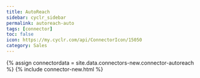 ```yaml
---
title: AutoReach
sidebar: cyclr_sidebar
permalink: autoreach-auto
tags: [connector]
toc: false
icon: https://my.cyclr.com/api/ConnectorIcon/15050
category: Sales
---
```

{% assign connectordata = site.data.connectors-new.connector-autoreach %}
{% include connector-new.html %}	